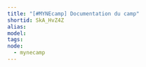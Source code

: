 ```yaml
---
title: "[#MYNEcamp] Documentation du camp"
shortid: SkA_HvZ4Z
alias:
model:
tags:
node: 
  - mynecamp
---
```

